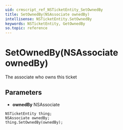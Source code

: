 ```yaml
---
uid: crmscript_ref_NSTicketEntity_SetOwnedBy
title: SetOwnedBy(NSAssociate ownedBy)
intellisense: NSTicketEntity.SetOwnedBy
keywords: NSTicketEntity, GetOwnedBy
so.topic: reference
---
```


# SetOwnedBy(NSAssociate ownedBy)

The associate who owns this ticket

## Parameters

* **ownedBy** NSAssociate

```crmscript
NSTicketEntity thing;
NSAssociate ownedBy;
thing.SetOwnedBy(ownedBy);
```

